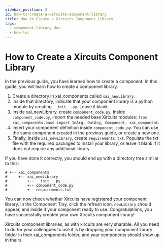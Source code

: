 ```yaml
---
sidebar_position: 2
id: how-to-create-a-xircuits-component-library
title: How to Create a Xircuits Component Library
tags:
  - component-library dev
  - how-tos
---
```


# How to Create a Xircuits Component Library

In the previous guide, you have learned how to create a component. In this guide, you will learn how to create a component library. 

1. Create a directory in xai_components called `xai_newLibrary`.
2. Inside that directory, indicate that your component library is a python module by creating `__init__.py`. Leave it blank.
3. Inside xai_newLibrary, create `component_code.py`. Inside `component_code.py`, import the needed base Xircuits modules: `from xai_components.base import InArg, OutArg, Component, xai_component`.
6. Insert your component definition inside `component_code.py`. You can use the same component created in the previous guide, or create a new one.
7. Finally, inside `xai_newLibrary`, create `requirements.txt`. Populate the txt file with the required packages to install your library, or leave it blank if it does not require any additional library.

If you have done it correctly, you should end up with a directory tree similar to this:
```
# +-- xai_components
#     +-- xai_newLibrary
#         +-- __init__.py
#         +-- component_code.py
#         +-- requirements.txt
```

You can now check whether Xircuits have registered your component library. In the Component Tray, click the refresh icon. `newLibrary` should appear, and inside it your component ready to use.
Congratulations, you have successfully created your own Xircuits component library!

Xircuits component libraries, as with xircuits are very sharable. All you need to do for your colleagues to use it is by dropping your component library folder in their xai_components folder, and your components should show up in theirs.